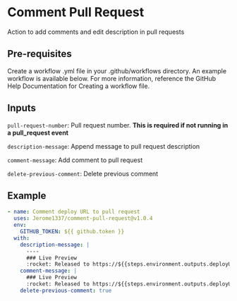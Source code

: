 # Comment Pull Request

Action to add comments and edit description in pull requests

## Pre-requisites

Create a workflow .yml file in your .github/workflows directory. An example workflow is available below. For more information, reference the GitHub Help Documentation for Creating a workflow file.

## Inputs

`pull-request-number`: Pull request number. **This is required if not running in a pull_request event**

`description-message`: Append message to pull request description

`comment-message`: Add comment to pull request

`delete-previous-comment`: Delete previous comment

## Example

```yaml
- name: Comment deploy URL to pull request
  uses: Jerome1337/comment-pull-request@v1.0.4
  env:
    GITHUB_TOKEN: ${{ github.token }}
  with:
    description-message: |
      ----
      ### Live Preview
      :rocket: Released to https://${{steps.environment.outputs.deployUrl}}
    comment-message: |
      ### Live Preview
      :rocket: Released to https://${{steps.environment.outputs.deployUrl}}
    delete-previous-comment: true
```
